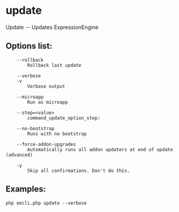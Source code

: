 # update

Update -- Updates ExpressionEngine

## Options list:

```
    --rollback
        Rollback last update

    --verbose
    -v
        Verbose output

    --microapp
        Run as microapp

    --step=<value>
        command_update_option_step:

    --no-bootstrap
        Runs with no bootstrap

    --force-addon-upgrades
        Automatically runs all addon updaters at end of update (advanced)

    -y
        Skip all confirmations. Don't do this.
```

## Examples:

`php eecli.php update --verbose`
